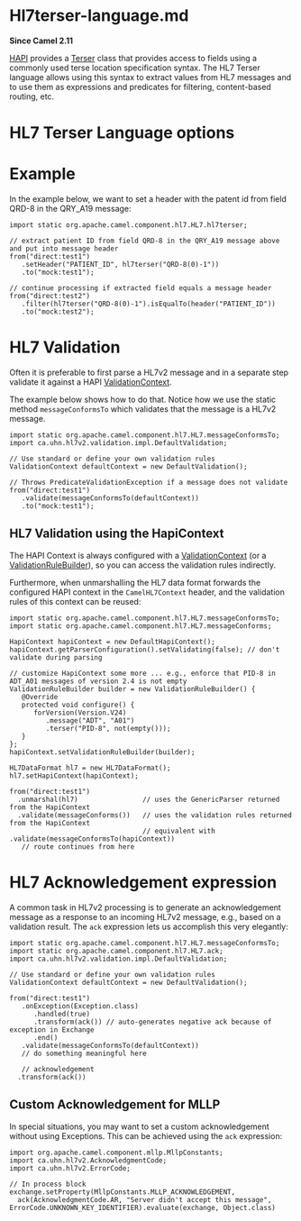 # Hl7terser-language.md

**Since Camel 2.11**

[HAPI](https://hapifhir.github.io/hapi-hl7v2/) provides a
[Terser](https://hapifhir.github.io/hapi-hl7v2/base/apidocs/ca/uhn/hl7v2/util/Terser.html)
class that provides access to fields using a commonly used terse
location specification syntax. The HL7 Terser language allows using this
syntax to extract values from HL7 messages and to use them as
expressions and predicates for filtering, content-based routing, etc.

# HL7 Terser Language options

# Example

In the example below, we want to set a header with the patent id from
field QRD-8 in the QRY\_A19 message:

    import static org.apache.camel.component.hl7.HL7.hl7terser;
    
    // extract patient ID from field QRD-8 in the QRY_A19 message above and put into message header
    from("direct:test1")
       .setHeader("PATIENT_ID", hl7terser("QRD-8(0)-1"))
       .to("mock:test1");
    
    // continue processing if extracted field equals a message header
    from("direct:test2")
       .filter(hl7terser("QRD-8(0)-1").isEqualTo(header("PATIENT_ID"))
       .to("mock:test2");

# HL7 Validation

Often it is preferable to first parse a HL7v2 message and in a separate
step validate it against a HAPI
[ValidationContext](https://hapifhir.github.io/hapi-hl7v2/base/apidocs/ca/uhn/hl7v2/validation/ValidationContext.html).

The example below shows how to do that. Notice how we use the static
method `messageConformsTo` which validates that the message is a HL7v2
message.

    import static org.apache.camel.component.hl7.HL7.messageConformsTo;
    import ca.uhn.hl7v2.validation.impl.DefaultValidation;
    
    // Use standard or define your own validation rules
    ValidationContext defaultContext = new DefaultValidation();
    
    // Throws PredicateValidationException if a message does not validate
    from("direct:test1")
       .validate(messageConformsTo(defaultContext))
       .to("mock:test1");

## HL7 Validation using the HapiContext

The HAPI Context is always configured with a
[ValidationContext](https://hapifhir.github.io/hapi-hl7v2/base/apidocs/ca/uhn/hl7v2/validation/ValidationContext.html)
(or a
[ValidationRuleBuilder](https://hapifhir.github.io/hapi-hl7v2/base/apidocs/ca/uhn/hl7v2/validation/builder/ValidationRuleBuilder.html)),
so you can access the validation rules indirectly.

Furthermore, when unmarshalling the HL7 data format forwards the
configured HAPI context in the `CamelHL7Context` header, and the
validation rules of this context can be reused:

    import static org.apache.camel.component.hl7.HL7.messageConformsTo;
    import static org.apache.camel.component.hl7.HL7.messageConforms;
    
    HapiContext hapiContext = new DefaultHapiContext();
    hapiContext.getParserConfiguration().setValidating(false); // don't validate during parsing
    
    // customize HapiContext some more ... e.g., enforce that PID-8 in ADT_A01 messages of version 2.4 is not empty
    ValidationRuleBuilder builder = new ValidationRuleBuilder() {
       @Override
       protected void configure() {
          forVersion(Version.V24)
             .message("ADT", "A01")
             .terser("PID-8", not(empty()));
       }
    };
    hapiContext.setValidationRuleBuilder(builder);
    
    HL7DataFormat hl7 = new HL7DataFormat();
    hl7.setHapiContext(hapiContext);
    
    from("direct:test1")
      .unmarshal(hl7)                // uses the GenericParser returned from the HapiContext
      .validate(messageConforms())   // uses the validation rules returned from the HapiContext
                                     // equivalent with .validate(messageConformsTo(hapiContext))
       // route continues from here

# HL7 Acknowledgement expression

A common task in HL7v2 processing is to generate an acknowledgement
message as a response to an incoming HL7v2 message, e.g., based on a
validation result. The `ack` expression lets us accomplish this very
elegantly:

    import static org.apache.camel.component.hl7.HL7.messageConformsTo;
    import static org.apache.camel.component.hl7.HL7.ack;
    import ca.uhn.hl7v2.validation.impl.DefaultValidation;
    
    // Use standard or define your own validation rules
    ValidationContext defaultContext = new DefaultValidation();
    
    from("direct:test1")
       .onException(Exception.class)
          .handled(true)
          .transform(ack()) // auto-generates negative ack because of exception in Exchange
          .end()
       .validate(messageConformsTo(defaultContext))
       // do something meaningful here
    
       // acknowledgement
      .transform(ack())

## Custom Acknowledgement for MLLP

In special situations, you may want to set a custom acknowledgement
without using Exceptions. This can be achieved using the `ack`
expression:

    import org.apache.camel.component.mllp.MllpConstants;
    import ca.uhn.hl7v2.AcknowledgmentCode;
    import ca.uhn.hl7v2.ErrorCode;
    
    // In process block
    exchange.setProperty(MllpConstants.MLLP_ACKNOWLEDGEMENT,
      ack(AcknowledgmentCode.AR, "Server didn't accept this message", ErrorCode.UNKNOWN_KEY_IDENTIFIER).evaluate(exchange, Object.class)
